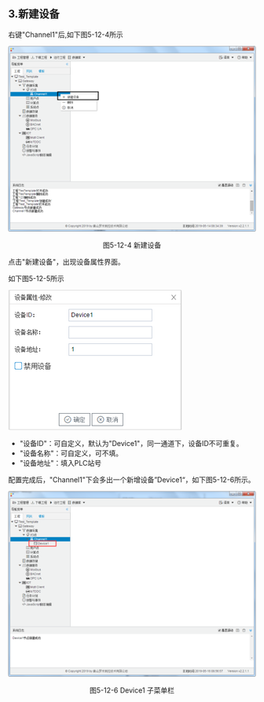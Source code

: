 ## 3.新建设备

右键"Channel1"后,如下图5-12-4所示   

![](../../../assets/新建设备.jpg)

<center>图5-12-4 新建设备</center>

点击"新建设备"，出现设备属性界面。

如下图5-12-5所示

![1557110284778](assets/设备配置.jpg)



- "设备ID"：可自定义，默认为"Device1"，同一通道下，设备ID不可重复。
- "设备名称"：可自定义，可不填。
- "设备地址"：填入PLC站号

配置完成后，"Channel1"下会多出一个新增设备”Device1“，如下图5-12-6所示。

![](../../../assets/Device子菜单栏.png)

<center>图5-12-6 Device1 子菜单栏</center>

